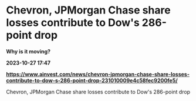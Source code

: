 # Chevron, JPMorgan Chase share losses contribute to Dow's 286-point drop
**Why is it moving?**

**2023-10-27 17:47**

**https://www.ainvest.com/news/chevron-jpmorgan-chase-share-losses-contribute-to-dow-s-286-point-drop-231010009e4c58fec9200fe5/**

Chevron, JPMorgan Chase share losses contribute to Dow's 286-point drop